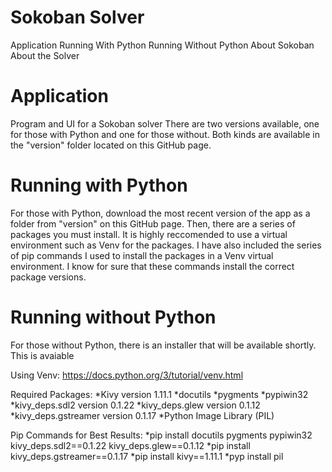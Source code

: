 # Sokoban Solver
Application
Running With Python
Running Without Python
About Sokoban
About the Solver

# Application
Program and UI for a Sokoban solver
There are two versions available, one for those with Python and one for those without. Both kinds are available in the "version" folder located on this GitHub page.

# Running with Python
For those with Python, download the most recent version of the app as a folder from "version" on this GitHub page. Then, there are a series of packages you must install. It is highly reccomended to use a virtual environment such as Venv for the packages. I have also included the series of pip commands I used to install the packages in a Venv virtual environment. I know for sure that these commands install the correct package versions.

# Running without Python
For those without Python, there is an installer that will be available shortly. This is avaiable

Using Venv: https://docs.python.org/3/tutorial/venv.html

Required Packages:
*Kivy version 1.11.1
*docutils
*pygments
*pypiwin32
*kivy_deps.sdl2 version 0.1.22
*kivy_deps.glew version 0.1.12
*kivy_deps.gstreamer version 0.1.17
*Python Image Library (PIL)

Pip Commands for Best Results:
*pip install docutils pygments pypiwin32 kivy_deps.sdl2==0.1.22 kivy_deps.glew==0.1.12
*pip install kivy_deps.gstreamer==0.1.17
*pip install kivy==1.11.1
*pyp install pil
